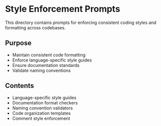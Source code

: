 # Style Enforcement Prompts

This directory contains prompts for enforcing consistent coding styles and formatting across codebases.

## Purpose
- Maintain consistent code formatting
- Enforce language-specific style guides
- Ensure documentation standards
- Validate naming conventions

## Contents
- Language-specific style guides
- Documentation format checkers
- Naming convention validators
- Code organization templates
- Comment style enforcement

